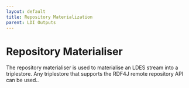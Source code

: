 ```yaml
---
layout: default
title: Repository Materialization
parent: LDI Outputs
---
```


# Repository Materialiser

The repository materialiser is used to materialise an LDES stream into a triplestore.
Any triplestore that supports the RDF4J remote repository API can be used..
